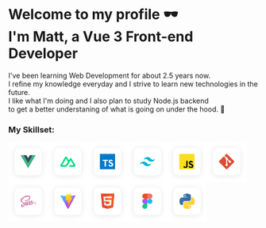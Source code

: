 <h1 class="text-align: center;">
  Welcome to my profile 🕶️ <br> I'm Matt, a Vue 3 Front-end Developer
</h1>

<p class="text-align: center;">
  I've been learning Web Development for about 2.5 years now.<br>
  I refine my knowledge everyday and I strive to learn new technologies in the future.<br>
  I like what I'm doing and I also plan to study Node.js backend<br>
  to get a better understaning of what is going on under the hood. 🔧
</p>


### My Skillset:
<div style="display: flex; flex-wrap: wrap; ">
  <img src="./vue.png" alt="Vue" width="80" height="80" />
  <img src="./nuxt.png" alt="Nuxt" width="80" height="80" />
  <img src="./typescript.png" alt="Typescript" width="80" height="80" />
  <img src="./tailwind.png" alt="Tailwind" width="80" height="80" />
  <img src="./js.png" alt="Javascript" width="80" height="80" />
  <img src="./git.png" alt="Git" width="80" height="80" />
  <img src="./sass.png" alt="Sass" width="80" height="80" />
  <img src="./vite.png" alt="Vite" width="80" height="80" />
  <img src="./html5.png" alt="HTML" width="80" height="80" />
  <img src="./figma.png" alt="Figma" width="80" height="80" />
  <img src="./python.png" alt="Python" width="80" height="80" />
</div>


